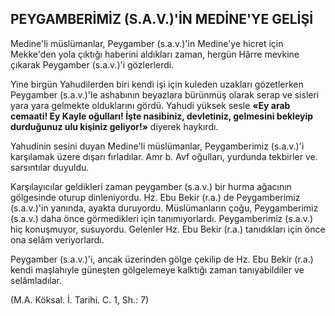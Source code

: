 ## PEYGAMBERİMİZ (S.A.V.)'İN MEDİNE'YE GELİŞİ

Medine'li müslümanlar, Peygamber (s.a.v.)'in Medine'ye hicret için Mekke'den yola çıktığı haberini aldıkları zaman, hergün Hârre mevkine çıkarak Peygamber (s.a.v.)'i gözlerlerdi.

Yine birgün Yahudilerden biri kendi işi için kuleden uzakları gözetlerken Peygamber (s.a.v.)'le ashabının beyazlara bürünmüş olarak serap ve sisleri yara yara gelmekte olduklarını gördü. Yahudi yüksek sesle **«Ey arab cemaati! Ey Kayle oğulları! İşte nasibiniz, devletiniz, gelmesini bekleyip durduğunuz ulu kişiniz geliyor!»** diye­rek haykırdı.

Yahudinin sesini duyan Medine'li müslü­manlar, Peygamberimiz (s.a.v.)'i karşılamak üze­re dışarı fırladılar. Amr b. Avf oğulları, yurdun­da tekbirler ve. sarsıntılar duyuldu.

Karşılayıcılar geldikleri zaman peygamber (s.a.v.) bir hurma ağacının gölgesinde oturup dinleniyordu. Hz. Ebu Bekir (r.a.) de Peygamberimiz (s.a.v.)'in yanında, ayakta duruyordu. Müslümanların çoğu, Peygamberimiz (s.a.v.) da­ha önce görmedikleri için tanımıyorlardı. Pey­gamberimiz (s.a.v.) hiç konuşmuyor, susuyordu. Gelenler Hz. Ebu Bekir (r.a.) tanıdıkları için ön­ce ona selâm veriyorlardı.

Peygamber (s.a.v.)'i, ancak üzerinden gölge çekilip de Hz. Ebu Bekir (r.a.) kendi maşlahıyle güneşten gölgelemeye kalktığı zaman tanıya­bildiler ve selâmladılar.

(M.A. Köksal. İ. Tarihi. C. 1, Sh.: 7)
